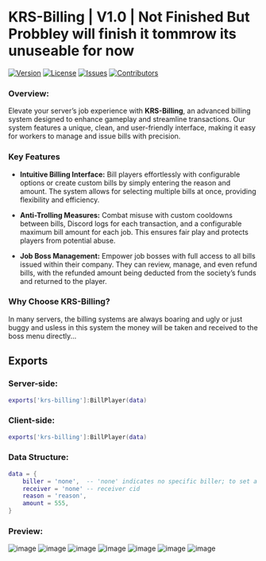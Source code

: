 # KRS-Billing | V1.0 | Not Finished But Probbley will finish it tommrow its unuseable for now

[![Version](https://img.shields.io/badge/version-1.0.0-blue.svg)](link_to_releases)
[![License](https://img.shields.io/badge/license-GNU-green.svg)](https://opensource.org/licenses/MIT)
[![Issues](https://img.shields.io/github/issues/ku-development/krs-billing)](https://github.com/ku-development/krs-billing/issues)
[![Contributors](https://img.shields.io/github/contributors/ku-development/krs-billing)](none)

### Overview: 

Elevate your server’s job experience with **KRS-Billing**, an advanced billing system designed to enhance gameplay and streamline transactions. Our system features a unique, clean, and user-friendly interface, making it easy for workers to manage and issue bills with precision.

### **Key Features**

- **Intuitive Billing Interface:** Bill players effortlessly with configurable options or create custom bills by simply entering the reason and amount. The system allows for selecting multiple bills at once, providing flexibility and efficiency.

- **Anti-Trolling Measures:** Combat misuse with custom cooldowns between bills, Discord logs for each transaction, and a configurable maximum bill amount for each job. This ensures fair play and protects players from potential abuse.

- **Job Boss Management:** Empower job bosses with full access to all bills issued within their company. They can review, manage, and even refund bills, with the refunded amount being deducted from the society’s funds and returned to the player.

### **Why Choose KRS-Billing?**

In many servers, the billing systems are always boaring and ugly or just buggy and usless in this system the money will be taken and received to the boss menu directly...

## Exports

### Server-side:
```lua
exports['krs-billing']:BillPlayer(data)
```

### Client-side:
```lua
exports['krs-billing']:BillPlayer(data)
```

### Data Structure:
```lua
data = {
    biller = 'none',  -- 'none' indicates no specific biller; to set a real biller, input the biller’s CID
    receiver = 'none' -- receiver cid 
    reason = 'reason',
    amount = 555,
}
```


### Preview:

![image](https://github.com/user-attachments/assets/0eb52971-fbcc-4468-b538-e80661ded8b3) 
![image](https://github.com/user-attachments/assets/9adb9620-ba1c-4208-950b-22617a3277c9)
![image](https://github.com/user-attachments/assets/9b338407-471d-44e1-b50e-690a90387584)
![image](https://github.com/user-attachments/assets/7b5ebd75-9c2e-472d-9dae-8d8040827e64)
![image](https://github.com/user-attachments/assets/bdc03201-9f2a-4b2a-acae-f0c8802563ad)
![image](https://github.com/user-attachments/assets/9040c7fc-8c8e-46de-8cac-6ecf4ad495d7)
![image](https://github.com/user-attachments/assets/32ac07fd-d1cd-4c1b-a51a-cc8db95d2c3f)
